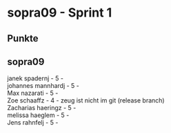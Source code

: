 # sopra09 - Sprint 1
## Punkte
## sopra09 
janek spadernj - 5 -  
johannes mannhardj - 5 -  
Max nazarati - 5 -    
Zoe schaaffz - 4 - zeug ist nicht im git (release branch)   
Zacharias haeringz - 5 -    
melissa haeglem - 5 -  
Jens rahnfelj - 5 -    